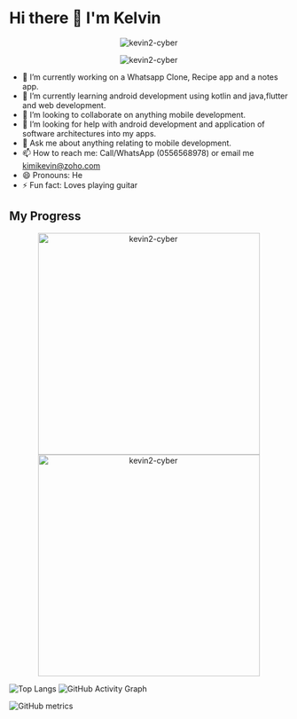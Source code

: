 # Hi there 👋 I'm Kelvin

<!--
**kevin2-cyber/kevin2-cyber** is a ✨ _special_ ✨ repository because its `README.md` (this file) appears on your GitHub profile.

Here are some ideas to get you started:
-->
<p align="center"> <img src="https://komarev.com/ghpvc/?username=kevin2-cyber&label=Profile%20views&color=e91e63&style=flat" alt="kevin2-cyber" /> </p>
<p align="center"> <img src="https://img.shields.io/github/followers/kevin2-cyber?style=social" alt="kevin2-cyber" /> </p>

- 🔭 I’m currently working on a Whatsapp Clone, Recipe app and a notes app.
- 🌱 I’m currently learning android development using kotlin and java,flutter and web development.
- 👯 I’m looking to collaborate on anything mobile development.
- 🤔 I’m looking for help with android development and application of software architectures into my apps.
- 💬 Ask me about anything relating to mobile development.
- 📫 How to reach me: Call/WhatsApp (0556568978) or email me kimikevin@zoho.com
- 😄 Pronouns: He
- ⚡ Fun fact: Loves playing guitar
## My Progress
<p align="center">
  <img width="400em" src="https://github-readme-stats.vercel.app/api?username=kevin2-cyber&show_icons=true&locale=en&theme=radical"                alt="kevin2-cyber"/>
  <img width="400em" src="https://github-readme-streak-stats.herokuapp.com/?user=kevin2-cyber&theme=radical" alt="kevin2-cyber" />
</p>

<!-- <div sty></div> -->
![Top Langs](https://github-readme-stats.vercel.app/api/top-langs/?username=kevin2-cyber&layout=compact&langs_count=10&theme=github_dark&hide_border=true&count-private=true)
![GitHub Activity Graph](https://activity-graph.herokuapp.com/graph?username=kevin2-cyber&theme=dracula)


![GitHub metrics](https://metrics.lecoq.io/kevin2-cyber)
<!--[](./profile-3d-contrib/profile-night-green.svg)-->
